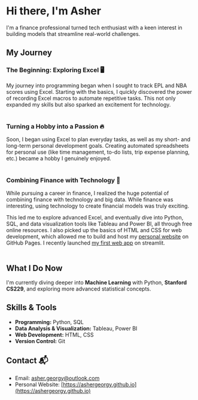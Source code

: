 # Hi there, I'm Asher 

I'm a finance professional turned tech enthusiast with a keen interest in building models that streamline real-world challenges.

## My Journey 

### The Beginning: Exploring Excel 🖥️ 

My journey into programming began when I sought to track EPL and NBA scores using Excel. Starting with the basics, I quickly discovered the power of recording Excel macros to automate repetitive tasks. This not only expanded my skills but also sparked an excitement for technology. <br><br>

### Turning a Hobby into a Passion 🔥 

Soon, I began using Excel to plan everyday tasks, as well as my short- and long-term personal development goals. Creating automated spreadsheets for personal use (like time management, to-do lists, trip expense planning, etc.) became a hobby I genuinely enjoyed. <br><br>

### Combining Finance with Technology 💼 

While pursuing a career in finance, I realized the huge potential of combining finance with technology and big data. While finance was interesting, using technology to create financial models was truly exciting. <br>

This led me to explore advanced Excel, and eventually dive into Python, SQL, and data visualization tools like Tableau and Power BI, all through free online resources. I also picked up the basics of HTML and CSS for web development, which allowed me to build and host my [personal website](https://ashergeorgy.github.io) on GitHub Pages. I recently launched [my first web app](https://optimize-this-portfolio.streamlit.app/)  on streamlit.<br><br>

## What I Do Now  

I'm currently diving deeper into **Machine Learning** with Python, **Stanford CS229**, and exploring more advanced statistical concepts.   

## Skills & Tools  

- **Programming:** Python, SQL
- **Data Analysis & Visualization:** Tableau, Power BI
- **Web Development:** HTML, CSS
- **Version Control:** Git

## Contact 📬 

- Email: [asher.georgy@outlook.com](mailto:asher.georgy@outlook.com) 
- Personal Website: [https://ashergeorgy.github.io](https://ashergeorgy.github.io)
